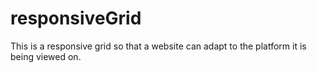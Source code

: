 # responsiveGrid
This is a responsive grid so that a website can adapt to the platform it is being viewed on.
